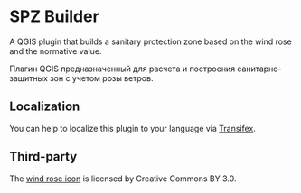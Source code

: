 # SPZ Builder

A QGIS plugin that builds a sanitary protection zone based on the wind rose and the normative value.

Плагин QGIS предназначенный для расчета и построения санитарно-защитных зон с учетом розы ветров.

## Localization

You can help to localize this plugin to your language via [Transifex](https://www.transifex.com/mentaljam/spzbuilder).

## Third-party

The [wind rose icon](http://www.flaticon.com/free-icon/wind-rose_1876) is licensed by Creative Commons BY 3.0.
